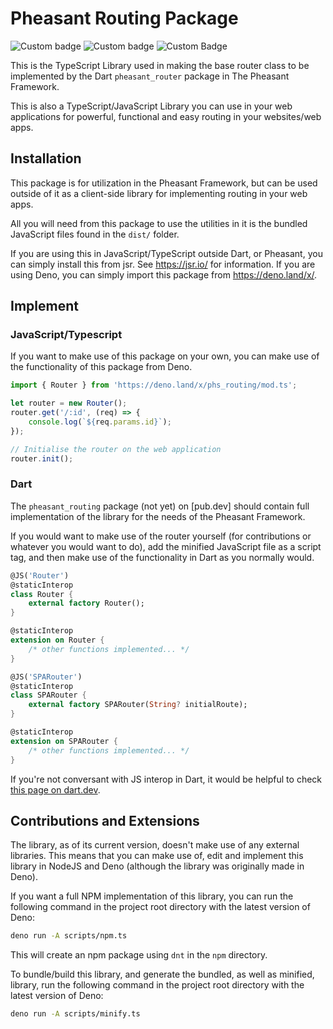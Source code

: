 # Pheasant Routing Package
![Custom badge](https://shield.deno.dev/x/phs_routing)
![Custom badge](https://img.shields.io/endpoint?url=https%3A%2F%2Fdeno-visualizer.danopia.net%2Fshields%2Fupdates%2Fhttps%2Fdeno.land%2Fx%2Fphs_routing%2Fmod.ts)
![Custom Badge](https://badgen.net/https/nikechukwu.npkn.net/jsr-endpoint/pheasant/router/version?icon=https://jsr.io/logo.svg)

This is the TypeScript Library used in making the base router class to be implemented by the Dart `pheasant_router` package in The Pheasant Framework.

This is also a TypeScript/JavaScript Library you can use in your web applications for powerful, functional and easy routing in your websites/web apps.

## Installation
This package is for utilization in the Pheasant Framework, but can be used outside of it as a client-side library for implementing routing in your web apps.

All you will need from this package to use the utilities in it is the bundled JavaScript files found in the `dist/` folder.

If you are using this in JavaScript/TypeScript outside Dart, or Pheasant, you can simply install this from jsr. See https://jsr.io/ for information. If you are using Deno, you can simply import this package from https://deno.land/x/.

## Implement
### JavaScript/Typescript
If you want to make use of this package on your own, you can make use of the functionality of this package from Deno. 

```typescript
import { Router } from 'https://deno.land/x/phs_routing/mod.ts';

let router = new Router();
router.get('/:id', (req) => {
    console.log(`${req.params.id}`);
});

// Initialise the router on the web application
router.init();
```

### Dart
The `pheasant_routing` package (not yet) on [pub.dev] should contain full implementation of the library for the needs of the Pheasant Framework.

If you would want to make use of the router yourself (for contributions or whatever you would want to do), add the minified JavaScript file as a script tag, and then make use of the functionality in Dart as you normally would. 
```dart
@JS('Router')
@staticInterop
class Router {
    external factory Router();
}

@staticInterop
extension on Router {
    /* other functions implemented... */
}

@JS('SPARouter')
@staticInterop
class SPARouter {
    external factory SPARouter(String? initialRoute);
}

@staticInterop
extension on SPARouter {
    /* other functions implemented... */
}
```

If you're not conversant with JS interop in Dart, it would be helpful to check [this page on dart.dev](https://dart.dev/interop/js-interop).

## Contributions and Extensions
The library, as of its current version, doesn't make use of any external libraries. This means that you can make use of, edit and implement this library in NodeJS and Deno (although the library was originally made in Deno). 

If you want a full NPM implementation of this library, you can run the following command in the project root directory with the latest version of Deno:
```bash
deno run -A scripts/npm.ts
```

This will create an npm package using `dnt` in the `npm` directory.

To bundle/build this library, and generate the bundled, as well as minified, library, run the following command in the project root directory with the latest version of Deno:
```bash
deno run -A scripts/minify.ts
```
